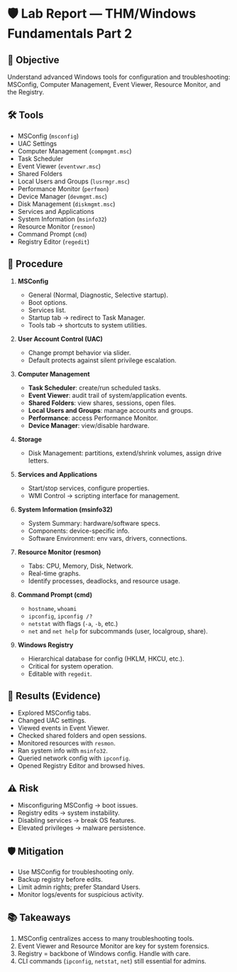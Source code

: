 # 🛡️ Lab Report — THM/Windows Fundamentals Part 2

## 🎯 Objective
Understand advanced Windows tools for configuration and troubleshooting: MSConfig, Computer Management, Event Viewer, Resource Monitor, and the Registry.

## 🛠️ Tools
- MSConfig (`msconfig`)
- UAC Settings
- Computer Management (`compmgmt.msc`)
- Task Scheduler
- Event Viewer (`eventvwr.msc`)
- Shared Folders
- Local Users and Groups (`lusrmgr.msc`)
- Performance Monitor (`perfmon`)
- Device Manager (`devmgmt.msc`)
- Disk Management (`diskmgmt.msc`)
- Services and Applications
- System Information (`msinfo32`)
- Resource Monitor (`resmon`)
- Command Prompt (`cmd`)
- Registry Editor (`regedit`)

## 🚀 Procedure
1. **MSConfig**
   - General (Normal, Diagnostic, Selective startup).
   - Boot options.
   - Services list.
   - Startup tab → redirect to Task Manager.
   - Tools tab → shortcuts to system utilities.

2. **User Account Control (UAC)**
   - Change prompt behavior via slider.
   - Default protects against silent privilege escalation.

3. **Computer Management**
   - **Task Scheduler**: create/run scheduled tasks.
   - **Event Viewer**: audit trail of system/application events.
   - **Shared Folders**: view shares, sessions, open files.
   - **Local Users and Groups**: manage accounts and groups.
   - **Performance**: access Performance Monitor.
   - **Device Manager**: view/disable hardware.

4. **Storage**
   - Disk Management: partitions, extend/shrink volumes, assign drive letters.

5. **Services and Applications**
   - Start/stop services, configure properties.
   - WMI Control → scripting interface for management.

6. **System Information (msinfo32)**
   - System Summary: hardware/software specs.
   - Components: device-specific info.
   - Software Environment: env vars, drivers, connections.

7. **Resource Monitor (resmon)**
   - Tabs: CPU, Memory, Disk, Network.
   - Real-time graphs.
   - Identify processes, deadlocks, and resource usage.

8. **Command Prompt (cmd)**
   - `hostname`, `whoami`
   - `ipconfig`, `ipconfig /?`
   - `netstat` with flags (`-a`, `-b`, etc.)
   - `net` and `net help` for subcommands (user, localgroup, share).

9. **Windows Registry**
   - Hierarchical database for config (HKLM, HKCU, etc.).
   - Critical for system operation.
   - Editable with `regedit`.

## 📂 Results (Evidence)
- Explored MSConfig tabs.
- Changed UAC settings.
- Viewed events in Event Viewer.
- Checked shared folders and open sessions.
- Monitored resources with `resmon`.
- Ran system info with `msinfo32`.
- Queried network config with `ipconfig`.
- Opened Registry Editor and browsed hives.

## ⚠️ Risk
- Misconfiguring MSConfig → boot issues.
- Registry edits → system instability.
- Disabling services → break OS features.
- Elevated privileges → malware persistence.

## 🛡️ Mitigation
- Use MSConfig for troubleshooting only.
- Backup registry before edits.
- Limit admin rights; prefer Standard Users.
- Monitor logs/events for suspicious activity.

## 📚 Takeaways
1. MSConfig centralizes access to many troubleshooting tools.  
2. Event Viewer and Resource Monitor are key for system forensics.  
3. Registry = backbone of Windows config. Handle with care.  
4. CLI commands (`ipconfig`, `netstat`, `net`) still essential for admins.  
